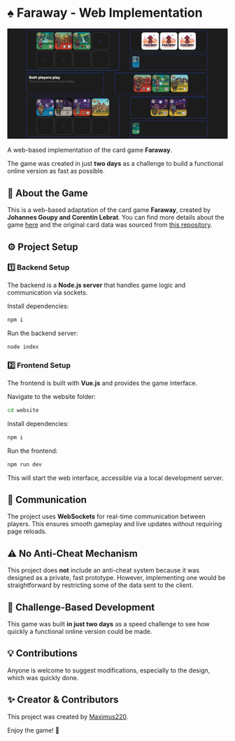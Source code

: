 # ♠️ Faraway - Web Implementation

![Game in Progress](./demo/demo.png)

A web-based implementation of the card game **Faraway**.

The game was created in just **two days** as a challenge to build a functional online version as fast as possible.

## 📜 About the Game

This is a web-based adaptation of the card game **Faraway**, created by **Johannes Goupy and Corentin Lebrat**. You can find more details about the game [here](https://boardgamegeek.com/boardgame/385761/faraway) and the original card data was sourced from [this repository](https://github.com/saifahn/faraway-cards/tree/main).

## ⚙️ Project Setup

### 1️⃣ Backend Setup

The backend is a **Node.js server** that handles game logic and communication via sockets.

Install dependencies:

```bash
npm i
```

Run the backend server:

```bash
node index
```

### 2️⃣ Frontend Setup

The frontend is built with **Vue.js** and provides the game interface.

Navigate to the website folder:

```bash
cd website
```

Install dependencies:

```bash
npm i
```

Run the frontend:

```bash
npm run dev
```

This will start the web interface, accessible via a local development server.

## 📡 Communication

The project uses **WebSockets** for real-time communication between players. This ensures smooth gameplay and live updates without requiring page reloads.

## ⚠️ No Anti-Cheat Mechanism

This project does **not** include an anti-cheat system because it was designed as a private, fast prototype. However, implementing one would be straightforward by restricting some of the data sent to the client.

## 🎯 Challenge-Based Development

This game was built **in just two days** as a speed challenge to see how quickly a functional online version could be made.

## 💡 Contributions

Anyone is welcome to suggest modifications, especially to the design, which was quickly done.

## ✨ Creator & Contributors

This project was created by [Maximus220](https://github.com/Maximus220).

Enjoy the game! 🎴



